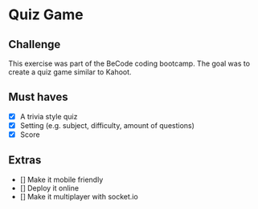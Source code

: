 # Quiz Game

## Challenge
This exercise was part of the BeCode coding bootcamp. The goal was to create a quiz game similar to Kahoot. 

## Must haves
- [x] A trivia style quiz
- [x] Setting (e.g. subject, difficulty, amount of questions)
- [x] Score

## Extras
- [] Make it mobile friendly
- [] Deploy it online
- [] Make it multiplayer with socket.io
